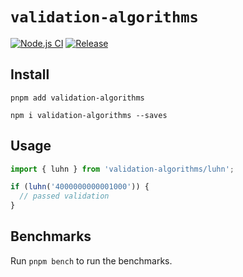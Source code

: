 # `validation-algorithms`

[![Node.js CI](https://github.com/webdeveric/validation-algorithms/actions/workflows/node.js.yml/badge.svg)](https://github.com/webdeveric/validation-algorithms/actions/workflows/node.js.yml) [![Release](https://github.com/webdeveric/validation-algorithms/actions/workflows/release.yml/badge.svg)](https://github.com/webdeveric/validation-algorithms/actions/workflows/release.yml)

## Install

`pnpm add validation-algorithms`

`npm i validation-algorithms --saves`

## Usage

```ts
import { luhn } from 'validation-algorithms/luhn';

if (luhn('4000000000001000')) {
  // passed validation
}
```

## Benchmarks

Run `pnpm bench` to run the benchmarks.
